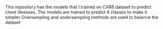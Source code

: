 This repository has the models that I trained on CXR8 dataset to predict chest illnesses. 
The models are trained to predict 4 classes to make it simpler
Oversampling and undersampling methods are used to balance the dataset
